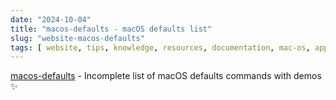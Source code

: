 ```yaml
---
date: "2024-10-04"
title: "macos-defaults - macOS defaults list"
slug: "website-macos-defaults"
tags: [ website, tips, knowledge, resources, documentation, mac-os, apple ]
---
```




[macos-defaults][1] - Incomplete list of macOS defaults commands with demos ✨



   [1]: https://macos-defaults.com/

